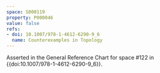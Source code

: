 ```yaml
---
space: S000119
property: P000046
value: false
refs:
- doi: 10.1007/978-1-4612-6290-9_6
  name: Counterexamples in Topology
---
```


Asserted in the General Reference Chart for space #122 in
{{doi:10.1007/978-1-4612-6290-9_6}}.
